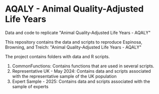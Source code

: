 # AQALY - Animal Quality-Adjusted Life Years

Data and code to replicate "Animal Quality-Adjusted Life Years - AQALY"

This repository contains the data and scripts to reproduce Espinosa, Browning, and Treich: "Animal Quality-Adjusted Life Years - AQALY"

The project contains folders with data and R scripts.

1. CommonFunctions: Contains functions that are used in several scripts.
2. Representative UK - May 2024: Contains data and scripts associated with the representative sample of the UK population
3. Expert Sample - 2025: Contains data and scripts associated with the sample of experts

